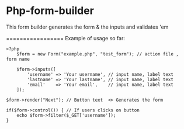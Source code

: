 Php-form-builder
================

This form builder generates the form &amp; the inputs and validates 'em

=================
Example of usage so far:

	<?php 
		$form = new Form("example.php", "test_form"); // action file , form name

		$form->inputs([
			'username' => 'Your username', // input name, label text
			'lastname' => 'Your lastname', // input name, label text
			'email'    => 'Your email',    // input name, label text
		]);

	$form->render("Next"); // Button text  <> Generates the form
	
	if($form->control()) { // If users clicks on button
		echo $form->filter($_GET['username']);
	}
